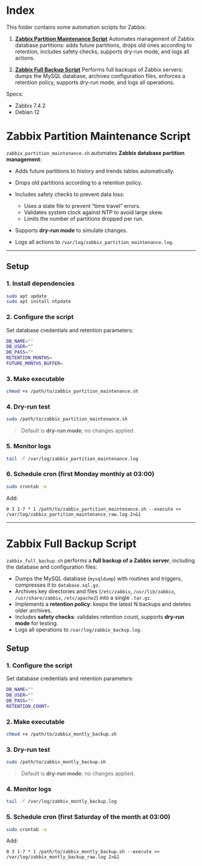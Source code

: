 # Index

This folder contains some automation scripts for Zabbix:

1. **[Zabbix Partition Maintenance Script](#zabbix-partition-maintenance-script)**
   Automates management of Zabbix database partitions: adds future partitions, drops old ones according to retention, includes safety checks, supports dry-run mode, and logs all actions.

2. **[Zabbix Full Backup Script](#zabbix-full-backup-script)**
   Performs full backups of Zabbix servers: dumps the MySQL database, archives configuration files, enforces a retention policy, supports dry-run mode, and logs all operations.

Specs:
- Zabbix 7.4.2
- Debian 12

# Zabbix Partition Maintenance Script

`zabbix_partition_maintenance.sh` automates **Zabbix database partition management**:

* Adds future partitions to history and trends tables automatically.
* Drops old partitions according to a retention policy.
* Includes safety checks to prevent data loss:

  * Uses a state file to prevent “time travel” errors.
  * Validates system clock against NTP to avoid large skew.
  * Limits the number of partitions dropped per run.
* Supports **dry-run mode** to simulate changes.
* Logs all actions to `/var/log/zabbix_partition_maintenance.log`.

---

## Setup

### 1. Install dependencies

```bash
sudo apt update
sudo apt install ntpdate
```

### 2. Configure the script

Set database credentials and retention parameters:

```bash
DB_NAME=""
DB_USER=""
DB_PASS=""
RETENTION_MONTHS=
FUTURE_MONTHS_BUFFER=
```

### 3. Make executable

```bash
chmod +x /path/to/zabbix_partition_maintenance.sh
```

### 4. Dry-run test

```bash
sudo /path/to/zabbix_partition_maintenance.sh
```

> Default is **dry-run mode**; no changes applied.

### 5. Monitor logs

```bash
tail -f /var/log/zabbix_partition_maintenance.log
```

### 6. Schedule cron (first Monday monthly at 03:00)

```bash
sudo crontab -e
```

Add:

```cron
0 3 1-7 * 1 /path/to/zabbix_partition_maintenance.sh --execute >> /var/log/zabbix_partition_maintenance_raw.log 2>&1
```

---

# Zabbix Full Backup Script

`zabbix_full_backup.sh` performs a **full backup of a Zabbix server**, including the database and configuration files:

* Dumps the MySQL database (`mysqldump`) with routines and triggers, compresses it to `database.sql.gz`.
* Archives key directories and files (`/etc/zabbix`, `/usr/lib/zabbix`, `/usr/share/zabbix`, `/etc/apache2`) into a single `.tar.gz`.
* Implements a **retention policy**: keeps the latest N backups and deletes older archives.
* Includes **safety checks**: validates retention count, supports **dry-run mode** for testing.
* Logs all operations to `/var/log/zabbix_backup.log`.

## Setup

### 1. Configure the script

Set database credentials and retention parameters:

```bash
DB_NAME=""
DB_USER=""
DB_PASS=""
RETENTION_COUNT=
```

### 2. Make executable

```bash
chmod +x /path/to/zabbix_montly_backup.sh
```

### 3. Dry-run test

```bash
sudo /path/to/zabbix_montly_backup.sh
```

> Default is **dry-run mode**; no changes applied.

### 4. Monitor logs

```bash
tail -f /var/log/zabbix_montly_backup.log
```

### 5. Schedule cron (first Saturday of the month at 03:00)

```bash
sudo crontab -e
```

Add:

```cron
0 3 1-7 * 1 /path/to/zabbix_montly_backup.sh --execute >> /var/log/zabbix_montly_backup_raw.log 2>&1
```